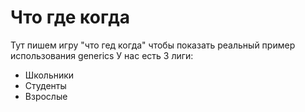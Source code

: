# Что где когда
Тут пишем игру "что гед когда" чтобы показать реальный пример использования generics
У нас есть 3 лиги:
 - Школьники
 - Студенты
 - Взрослые